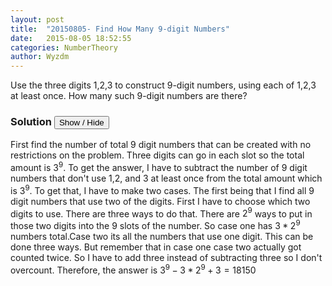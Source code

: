 ```yaml
---
layout: post
title:  "20150805- Find How Many 9-digit Numbers"
date:   2015-08-05 18:52:55
categories: NumberTheory
author: Wyzdm
---
```


Use the three digits 1,2,3 to construct 9-digit numbers, using each of 1,2,3 at least once. How many such 9-digit numbers are there?



### Solution <button>Show / Hide</button>

<solution>

First find the number of total 9 digit numbers that can be created with no restrictions on the problem. Three digits can go in each slot so the total amount is $3^9$. To get the answer, I have to subtract the number of 9 digit numbers that don't use 1,2, and 3 at least once from the total amount which is $3^9$. To get that, I have to make two cases. The first being that I find all 9 digit numbers that use two of the digits. First I have to choose which two digits to use. There are three ways to do that. There are $2^9$ ways to put in those two digits into the 9 slots of the number. So case one has $3*2^9$ numbers total.Case two its all the numbers that use one digit. This can be done three ways. But remember that in case one case two actually got counted twice. So I have to add three instead of subtracting three so I don't overcount. Therefore, the answer is $3^9-3*2^9+3=18150$

</solution>

